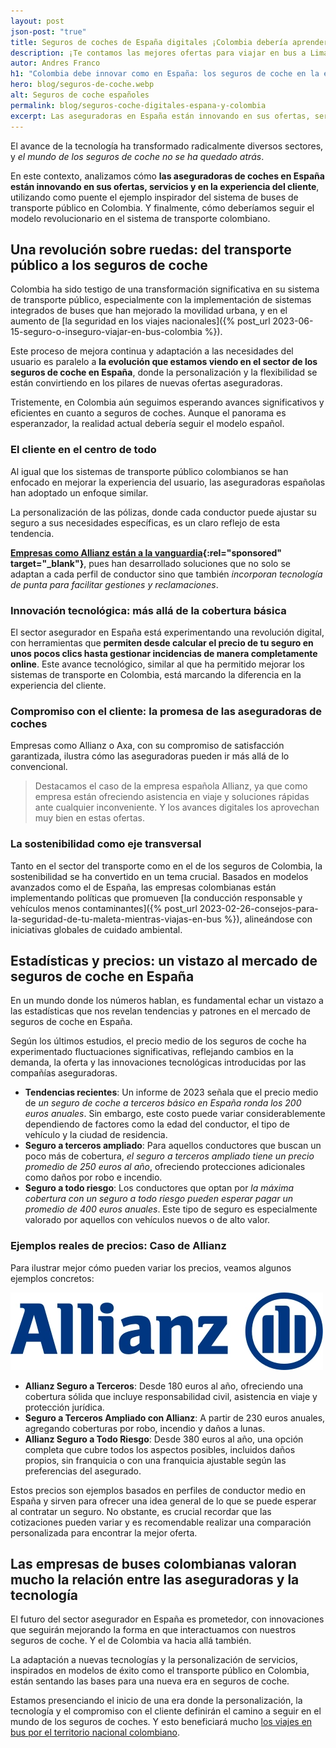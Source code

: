 ```yaml
---
layout: post
json-post: "true"
title: Seguros de coches de España digitales ¡Colombia debería aprender!
description: ¡Te contamos las mejores ofertas para viajar en bus a Lima! 🚌 Descubre una experiencia única y ahorra tiempo y dinero. 🏃🏼 ¡Entra ahora!
autor: Andres Franco
h1: "Colombia debe innovar como en España: los seguros de coche en la era digital"
hero: blog/seguros-de-coche.webp
alt: Seguros de coche españoles
permalink: blog/seguros-coche-digitales-espana-y-colombia
excerpt: Las aseguradoras en España están innovando en sus ofertas, servicios y en la experiencia del cliente. ¿Y Colombia?
---
```

El avance de la tecnología ha transformado radicalmente diversos sectores, y *el mundo de los seguros de coche no se ha quedado atrás*.

En este contexto, analizamos cómo **las aseguradoras de coches en España están innovando en sus ofertas, servicios y en la experiencia del cliente**, utilizando como puente el ejemplo inspirador del sistema de buses de transporte público en Colombia. Y finalmente, cómo deberíamos seguir el modelo revolucionario en el sistema de transporte colombiano.

## Una revolución sobre ruedas: del transporte público a los seguros de coche

Colombia ha sido testigo de una transformación significativa en su sistema de transporte público, especialmente con la implementación de sistemas integrados de buses que han mejorado la movilidad urbana, y en el aumento de [la seguridad en los viajes nacionales]({% post_url 2023-06-15-seguro-o-inseguro-viajar-en-bus-colombia %}).

Este proceso de mejora continua y adaptación a las necesidades del usuario es paralelo a **la evolución que estamos viendo en el sector de los seguros de coche en España**, donde la personalización y la flexibilidad se están convirtiendo en los pilares de nuevas ofertas aseguradoras.

Tristemente, en Colombia aún seguimos esperando avances significativos y eficientes en cuanto a seguros de coches. Aunque el panorama es esperanzador, la realidad actual debería seguir el modelo español.

### El cliente en el centro de todo

Al igual que los sistemas de transporte público colombianos se han enfocado en mejorar la experiencia del usuario, las aseguradoras españolas han adoptado un enfoque similar.

La personalización de las pólizas, donde cada conductor puede ajustar su seguro a sus necesidades específicas, es un claro reflejo de esta tendencia.

**[Empresas como Allianz están a la vanguardia](https://www.allianz.es/seguro-de-coche.html){:rel="sponsored" target="_blank"}**, pues han desarrollado soluciones que no solo se adaptan a cada perfil de conductor sino que también *incorporan tecnología de punta para facilitar gestiones y reclamaciones*.

### Innovación tecnológica: más allá de la cobertura básica

El sector asegurador en España está experimentando una revolución digital, con herramientas que **permiten desde calcular el precio de tu seguro en unos pocos clics hasta gestionar incidencias de manera completamente online**. Este avance tecnológico, similar al que ha permitido mejorar los sistemas de transporte en Colombia, está marcando la diferencia en la experiencia del cliente.

### Compromiso con el cliente: la promesa de las aseguradoras de coches

Empresas como Allianz o Axa, con su compromiso de satisfacción garantizada, ilustra cómo las aseguradoras pueden ir más allá de lo convencional.

> Destacamos el caso de la empresa española Allianz, ya que como empresa están ofreciendo asistencia en viaje y soluciones rápidas ante cualquier inconveniente. Y los avances digitales los aprovechan muy bien en estas ofertas.

### La sostenibilidad como eje transversal

Tanto en el sector del transporte como en el de los seguros de Colombia, la sostenibilidad se ha convertido en un tema crucial. Basados en modelos avanzados como el de España, las empresas colombianas están implementando políticas que promueven [la conducción responsable y vehículos menos contaminantes]({% post_url 2023-02-26-consejos-para-la-seguridad-de-tu-maleta-mientras-viajas-en-bus %}), alineándose con iniciativas globales de cuidado ambiental.

## Estadísticas y precios: un vistazo al mercado de seguros de coche en España

En un mundo donde los números hablan, es fundamental echar un vistazo a las estadísticas que nos revelan tendencias y patrones en el mercado de seguros de coche en España.

Según los últimos estudios, el precio medio de los seguros de coche ha experimentado fluctuaciones significativas, reflejando cambios en la demanda, la oferta y las innovaciones tecnológicas introducidas por las compañías aseguradoras.

- **Tendencias recientes**: Un informe de 2023 señala que el precio medio de *un seguro de coche a terceros básico en España ronda los 200 euros anuales*. Sin embargo, este costo puede variar considerablemente dependiendo de factores como la edad del conductor, el tipo de vehículo y la ciudad de residencia.
- **Seguro a terceros ampliado**: Para aquellos conductores que buscan un poco más de cobertura, *el seguro a terceros ampliado tiene un precio promedio de 250 euros al año*, ofreciendo protecciones adicionales como daños por robo e incendio.
- **Seguro a todo riesgo**: Los conductores que optan por *la máxima cobertura con un seguro a todo riesgo pueden esperar pagar un promedio de 400 euros anuales*. Este tipo de seguro es especialmente valorado por aquellos con vehículos nuevos o de alto valor.

### Ejemplos reales de precios: Caso de Allianz

Para ilustrar mejor cómo pueden variar los precios, veamos algunos ejemplos concretos:

![Seguros de coches Allianz](/img/blog/allianz-logo.webp "Logo de Allianz")


- **Allianz Seguro a Terceros**: Desde 180 euros al año, ofreciendo una cobertura sólida que incluye responsabilidad civil, asistencia en viaje y protección jurídica.
- **Seguro a Terceros Ampliado con Allianz**: A partir de 230 euros anuales, agregando coberturas por robo, incendio y daños a lunas.
- **Allianz Seguro a Todo Riesgo**: Desde 380 euros al año, una opción completa que cubre todos los aspectos posibles, incluidos daños propios, sin franquicia o con una franquicia ajustable según las preferencias del asegurado.

Estos precios son ejemplos basados en perfiles de conductor medio en España y sirven para ofrecer una idea general de lo que se puede esperar al contratar un seguro. No obstante, es crucial recordar que las cotizaciones pueden variar y es recomendable realizar una comparación personalizada para encontrar la mejor oferta.

## Las empresas de buses colombianas valoran mucho la relación entre las aseguradoras y la tecnología

El futuro del sector asegurador en España es prometedor, con innovaciones que seguirán mejorando la forma en que interactuamos con nuestros seguros de coche. Y el de Colombia va hacia allá también.

La adaptación a nuevas tecnologías y la personalización de servicios, inspirados en modelos de éxito como el transporte público en Colombia, están sentando las bases para una nueva era en seguros de coche.

Estamos presenciando el inicio de una era donde la personalización, la tecnología y el compromiso con el cliente definirán el camino a seguir en el mundo de los seguros de coches. Y esto beneficiará mucho [los viajes en bus por el territorio nacional colombiano](/).

